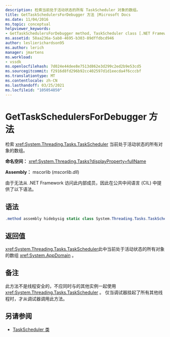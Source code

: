 ```yaml
---
description: 检索当前处于活动状态的所有 TaskScheduler 对象的数组。
title: GetTaskSchedulersForDebugger 方法 |Microsoft Docs
ms.date: 11/04/2016
ms.topic: conceptual
helpviewer_keywords:
- GetTaskSchedulersForDebugger method, TaskScheduler class [.NET Framework debug engines]
ms.assetid: 58aa236a-5ab8-4695-b303-89dffdbcd946
author: leslierichardson95
ms.author: lerich
manager: jmartens
ms.workload:
- vssdk
ms.openlocfilehash: 7d024e44dee8e7513d862e3d299c2ed2b9e53cd5
ms.sourcegitcommit: f2916d8fd296b92cc402597d1d1eecda4f6cccbf
ms.translationtype: MT
ms.contentlocale: zh-CN
ms.lasthandoff: 03/25/2021
ms.locfileid: "105054850"
---
```

# <a name="gettaskschedulersfordebugger-method"></a>GetTaskSchedulersForDebugger 方法
检索 <xref:System.Threading.Tasks.TaskScheduler> 当前处于活动状态的所有对象的数组。

 **命名空间：** <xref:System.Threading.Tasks?displayProperty=fullName>

 **Assembly：** mscorlib (*mscorlib.dll*) 

 由于无法从 .NET Framework 访问此内部成员，因此在公共中间语言 (CIL) 中提供了以下语法。

## <a name="syntax"></a>语法

```csharp
.method assembly hidebysig static class System.Threading.Tasks.TaskScheduler[] GetTaskSchedulersForDebugger() cil managed
```

## <a name="return-value"></a>返回值
 <xref:System.Threading.Tasks.TaskScheduler>此中当前处于活动状态的所有对象的数组 <xref:System.AppDomain> 。

## <a name="remarks"></a>备注
 此方法不是线程安全的，不应同时与的其他实例一起使用 <xref:System.Threading.Tasks.TaskScheduler> 。 仅当调试器挂起了所有其他线程时，才从调试器调用此方法。

## <a name="see-also"></a>另请参阅
- [TaskScheduler 类](../../extensibility/debugger/taskscheduler-class-internal-members.md)
